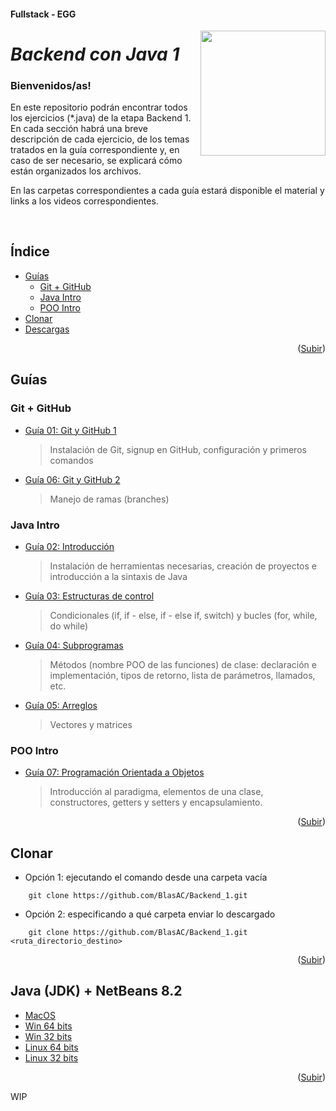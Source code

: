 #### Fullstack - EGG
<a name="readme-top"></a>
<img src="https://user-images.githubusercontent.com/47120385/228570599-44a64b73-2eb9-423e-8396-9f2c49525dde.png" align="right" width="200px"/>
# ___Backend con Java 1___
<h3>Bienvenidos/as!</h3>
<p>
	En este repositorio podrán encontrar todos los ejercicios (*.java) de la etapa Backend 1. En cada sección habrá una breve descripción de cada ejercicio, de los temas tratados en la guía correspondiente y, en caso de ser necesario, se explicará cómo están organizados los archivos.
</p>
<p>
	En las carpetas correspondientes a cada guía estará disponible el material y links a los videos correspondientes.
</p>
<br>

## Índice
<ul>
	<li>
		<a href="#guías">Guías</a>
		<ul>
			<li><a href="#git--github">Git + GitHub</a></li>
		  	<li><a href="#java-intro">Java Intro</a></li>
		  	<li><a href="#poo-intro">POO Intro</a></li>
		</ul>
	</li>
	<li>
		<a href="#clonar">Clonar</a>
	</li>
	<li>
		<a href="#java-jdk--netbeans-82">Descargas</a>
	</li>
</ul>

<p align="right">(<a href="#readme-top">Subir</a>)</p>

## Guías

### Git + GitHub
- [Guía 01: Git y GitHub 1](https://github.com/BlasAC/Backend_1/tree/master/Git%20%2B%20GitHub/guide01)
	> <p>Instalación de Git, signup en GitHub, configuración y primeros comandos</p>
- [Guía 06: Git y GitHub 2](https://github.com/BlasAC/Backend_1/tree/master/Git%20%2B%20GitHub/guide06)
	> <p>Manejo de ramas (branches)</p>

### Java Intro
- [Guía 02: Introducción](https://github.com/BlasAC/Backend_1/tree/master/JavaIntro/src/guide02)
	> <p>Instalación de herramientas necesarias, creación de proyectos e introducción a la sintaxis de Java</p>
- [Guía 03: Estructuras de control](https://github.com/BlasAC/Backend_1/tree/master/JavaIntro/src/guide03)
	> <p>Condicionales (if, if - else, if - else if, switch) y bucles (for, while, do while)</p>
- [Guía 04: Subprogramas](https://github.com/BlasAC/Backend_1/tree/master/JavaIntro/src/guide04)
	> <p>Métodos (nombre POO de las funciones) de clase: declaración e implementación, tipos de retorno, lista de parámetros, llamados, etc.</p>
- [Guía 05: Arreglos](https://github.com/BlasAC/Backend_1/tree/master/JavaIntro/src/guide05)
	> <p>Vectores y matrices</p>

### POO Intro
- [Guía 07: Programación Orientada a Objetos](https://github.com/BlasAC/Backend_1/tree/master/OOPIntro/src/guide07)
	> <p>Introducción al paradigma, elementos de una clase, constructores, getters y setters y encapsulamiento.</p>

<p align="right">(<a href="#readme-top">Subir</a>)</p>

## Clonar

- Opción 1: ejecutando el comando desde una carpeta vacía
```git
	git clone https://github.com/BlasAC/Backend_1.git
```
- Opción 2: especificando a qué carpeta enviar lo descargado
```git
	git clone https://github.com/BlasAC/Backend_1.git <ruta_directorio_destino>
```

<p align="right">(<a href="#readme-top">Subir</a>)</p>

## Java (JDK) + NetBeans 8.2

- [MacOS](https://drive.google.com/file/d/1LGcbNcku1l1OBrCMxy3GCv8JJxJrFvAR/view?usp=sharing)
- [Win 64 bits](https://drive.google.com/file/d/1khs8QE8fHrTmmyXQ9kh0p0XG9aSI3KqL/view?usp=sharing)
- [Win 32 bits](https://drive.google.com/file/d/1ANEKhyFTk_HsCFmtgIBZrg1WpvXtT4Is/view?usp=sharing)
- [Linux 64 bits](https://drive.google.com/file/d/1CHKM3cUrDdtQB3kd-X9RggeKCd9qASzh/view?usp=sharing)
- [Linux 32 bits](https://drive.google.com/file/d/1XGjTf1C808MeUlf664wHNOyIvfMREEVm/view?usp=sharing)

<p align="right">(<a href="#readme-top">Subir</a>)</p>

WIP
